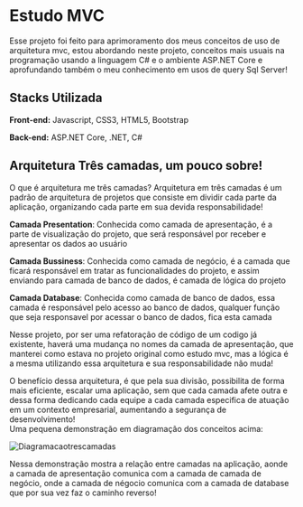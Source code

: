 # Estudo MVC 

Esse projeto foi feito para aprimoramento dos meus conceitos de uso de arquitetura mvc, estou abordando neste projeto, conceitos mais usuais na programação usando a linguagem C# e o ambiente ASP.NET Core e aprofundando também o meu conhecimento em usos de query Sql Server!


## Stacks Utilizada

**Front-end:** Javascript, CSS3, HTML5, Bootstrap

**Back-end:** ASP.NET Core, .NET, C#

## Arquitetura Três camadas, um pouco sobre!

 O que é arquitetura me três camadas? Arquitetura em três camadas é um padrão de arquitetura de projetos que consiste em dividir cada parte da aplicação, organizando cada parte em sua devida responsabilidade! 

**Camada Presentation**: Conhecida como camada de apresentação, é a parte de visualização do projeto, que será responsável por receber e apresentar os dados ao usuário

 **Camada Bussiness**: Conhecida como camada de negócio, é a camada que ficará responsável em tratar as funcionalidades do projeto, e assim enviando para camada de banco de dados, é camada de lógica do projeto

 **Camada Database**: Conhecida como camada de banco de dados, essa camada é responsável pelo acesso ao banco de dados, qualquer função que seja responsavel por acessar o banco de dados, fica esta camada

 Nesse projeto, por ser uma refatoração de código de um codigo já existente, haverá uma mudança no nomes da camada de apresentação, que manterei como estava no projeto original como estudo mvc, mas a lógica é a mesma utilizando essa arquitetura e sua responsabilidade não muda!

 O benefício dessa arquitetura, é que pela sua divisão, possibilita de forma mais eficiente, escalar uma aplicação, sem que cada camada afete outra e dessa forma dedicando cada equipe a cada camada especifica de atuação em um contexto empresarial, aumentando a segurança de desenvolvimento!  
 Uma pequena demonstração em diagramação dos conceitos acima: 
 
 ![Diagramacaotrescamadas](https://user-images.githubusercontent.com/77033790/216140822-918b4aaa-3bfc-443e-9d60-614a08da822d.PNG)

Nessa demonstração mostra a relação entre camadas na aplicação, aonde a camada de apresentação comunica com a camada de camada de negócio, onde a camada de négocio comunica com a camada de database que por sua vez faz o caminho reverso!
